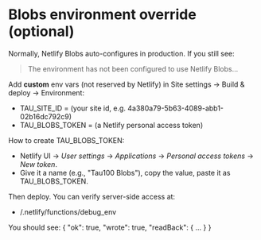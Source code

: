 # Blobs environment override (optional)

Normally, Netlify Blobs auto-configures in production. If you still see:
> The environment has not been configured to use Netlify Blobs...

Add **custom** env vars (not reserved by Netlify) in Site settings → Build & deploy → Environment:

- TAU_SITE_ID = (your site id, e.g. 4a380a79-5b63-4089-abb1-02b16dc792c9)
- TAU_BLOBS_TOKEN = (a Netlify personal access token)

How to create TAU_BLOBS_TOKEN:
- Netlify UI → *User settings* → *Applications* → *Personal access tokens* → *New token*.
- Give it a name (e.g., "Tau100 Blobs"), copy the value, paste it as TAU_BLOBS_TOKEN.

Then deploy. You can verify server-side access at:
- /.netlify/functions/debug_env

You should see: { "ok": true, "wrote": true, "readBack": { ... } }
